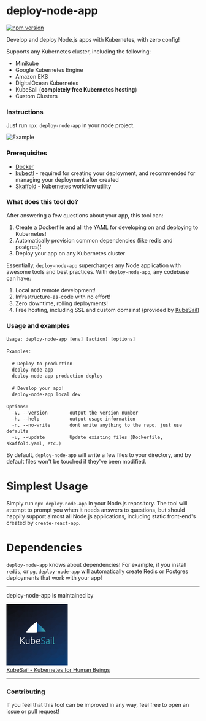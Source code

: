 # deploy-node-app

[![npm version](https://img.shields.io/npm/v/deploy-node-app.svg?style=flat-square)](https://www.npmjs.com/package/deploy-node-app)

Develop and deploy Node.js apps with Kubernetes, with zero config!

Supports any Kubernetes cluster, including the following:

- Minikube
- Google Kubernetes Engine
- Amazon EKS
- DigitalOcean Kubernetes
- KubeSail (**completely free Kubernetes hosting**)
- Custom Clusters

### Instructions

Just run `npx deploy-node-app` in your node project.

![Example](https://github.com/kubesail/deploy-node-app/raw/master/docs/terminal-example-1.svg?sanitize=true)

### Prerequisites

- [Docker](https://www.docker.com/get-started)
- [kubectl](https://kubernetes.io/docs/tasks/tools/install-kubectl/) - required for creating your deployment, and recommended for managing your deployment after created
- [Skaffold](https://skaffold.dev/docs/install/) - Kubernetes workflow utility

### What does this tool do?

After answering a few questions about your app, this tool can:

1. Create a Dockerfile and all the YAML for developing on and deploying to Kubernetes!
2. Automatically provision common dependencies (like redis and postgres)!
3. Deploy your app on any Kubernetes cluster

Essentially, `deploy-node-app` supercharges any Node application with awesome tools and best practices. With `deploy-node-app`, any codebase can have:

1. Local and remote development!
2. Infrastructure-as-code with no effort!
3. Zero downtime, rolling deployments!
4. Free hosting, including SSL and custom domains! (provided by [KubeSail](https://kubesail.com))

### Usage and examples

```
Usage: deploy-node-app [env] [action] [options]

Examples:

  # Deploy to production
  deploy-node-app
  deploy-node-app production deploy

  # Develop your app!
  deploy-node-app local dev

Options:
  -V, --version        output the version number
  -h, --help           output usage information
  -n, --no-write       dont write anything to the repo, just use defaults
  -u, --update         Update existing files (Dockerfile, skaffold.yaml, etc.)
```

By default, `deploy-node-app` will write a few files to your directory, and by default files won't be touched if they've been modified.

# Simplest Usage

Simply run `npx deploy-node-app` in your Node.js repository. The tool will attempt to prompt you when it needs answers to questions, but should happily support almost all Node.js applications, including static front-end's created by `create-react-app`.

# Dependencies

`deploy-node-app` knows about dependencies! For example, if you install `redis`, or `pg`, `deploy-node-app` will automatically create Redis or Postgres deployments that work with your app!

---

deploy-node-app is maintained by

[<img src="docs/kubesail-logo.png" alt="Kubesail" width="160">
<br/>
KubeSail - Kubernetes for Human Beings](https://kubesail.com)

---

### Contributing

If you feel that this tool can be improved in any way, feel free to open an issue or pull request!

